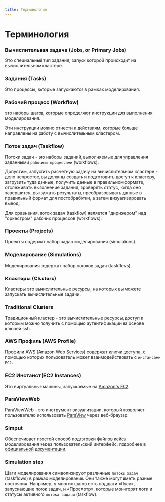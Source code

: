 ```yaml
---
title: Терминология
---
```


# Терминология

### Вычислительная задача (Jobs, or Primary Jobs)

Это специальный тип задания, запуск которой происходит на вычислительном кластере.

### Задания (Tasks)

Это процессы, которые запускаются в рамках моделирования.

### Рабочий процесс (Workflow)

это наборы шагов, которые определяют инструкции для выполнения моделирования.

Эти инструкции можно отнести к действиям, которые больше направлены на работу с вычислительным кластером.

### Поток задач (Taskflow)

Потоки задач - это наборы заданий, выполняемые для управления заданными `рабочими процессами` (workflows).

Допустим, запустить расчетную задачу на вычислительном кластере - дело непростое, вы должны создать и подготовить доступ к кластеру, загрузить туда данные, получить данные в правильном формате, отслеживать выполнение задания, проверять статус, когда оно завершится, выгружать результаты, преобразовывать данные в правильный формат для постобработки, а затем визуализировать вывод.

Для сравнения, поток задач (taskflow) является "дирижером" над "оркестром" рабочих процессов (workflows).

### Проекты (Projects)

Проекты содержат набор задач моделирования (simulations).

### Моделирование (Simulations)

Моделирования содержат набор потоков задач (taskflows).

### Кластеры (Clusters)

Кластеры это вычислительные ресурсы, на которых вы можете запускать вычислительные задачи.

### Traditional Clusters

Традиционный кластер - это вычислительные ресурсы, доступ к которым можно получить с помощью аутентификации на основе ключей ssh.

### AWS Профиль (AWS Profile)

Профили AWS (Amazon Web Services) содержат ключи доступа, с помощью которых пользователь может взаимодействовать с `инстансами EC2`.

### EC2 Инстанст (EC2 Instances)

Это виртуальные машины, запускаемые на [Amazon's EC2](https://aws.amazon.com/ec2/).

### ParaViewWeb

ParaViewWeb - это инструмент визуализации, который позволяет пользователю использовать [ParaView](https://www.paraview.org) через веб-браузер.

### Simput

Обеспечивает простой способ подготовки файлов кейса моделирования через пользовательский интерфейс, подробнее в [официальной документации](http://kitware.github.io/simput/docs/).

### Simulation step

Шаги моделирования символизируют различные `потоки задач` (taskflows) в рамках моделирования. Они также могут иметь разные состояния. Например, у многих шагов есть подшаги «Пуск», запускающие поток задач, и «Просмотр», которые мониторят логи и статусы активного `потока задачи` (taskflow).
